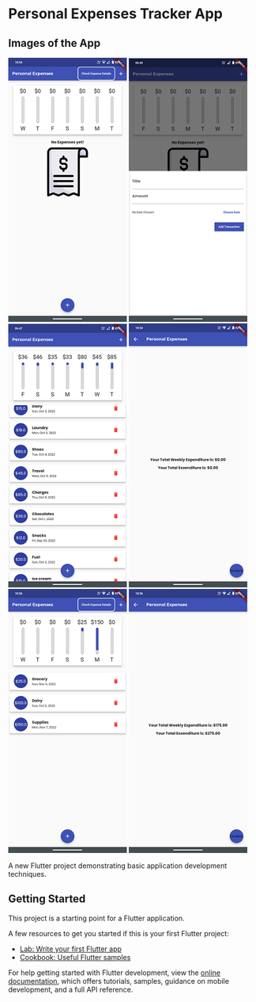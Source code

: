 # Personal Expenses Tracker App

## Images of the App

![Without Expenditure Records](assets/images/Screenshot_20221108-185409.png "Initial state without transaction records") ![Add Transaction Modal](assets/images/Screenshot_20221006-064337.png "Adding Transactions") ![With Expenditure Records](assets/images/Screenshot_20221006-064757.png "App state with transaction records") ![Expense Details Page](assets/images/Screenshot_20221108-185420.png "Details of expenses") ![Adding new transactions](assets/images/Screenshot_20221108-185653.png "Adding new transactions") ![Updated Details](assets/images/Screenshot_20221108-185648.png "Updates for new transaction details")

A new Flutter project demonstrating basic application development techniques.

## Getting Started

This project is a starting point for a Flutter application.

A few resources to get you started if this is your first Flutter project:

- [Lab: Write your first Flutter app](https://docs.flutter.dev/get-started/codelab)
- [Cookbook: Useful Flutter samples](https://docs.flutter.dev/cookbook)

For help getting started with Flutter development, view the
[online documentation](https://docs.flutter.dev/), which offers tutorials,
samples, guidance on mobile development, and a full API reference.
